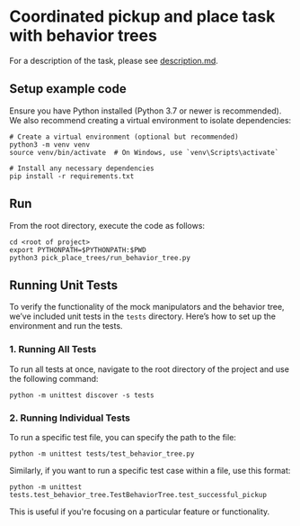 # Coordinated pickup and place task with behavior trees

For a description of the task, please see [description.md](description.md).

## Setup example code

Ensure you have Python installed (Python 3.7 or newer is recommended). We also recommend creating a virtual environment to isolate dependencies:

```
# Create a virtual environment (optional but recommended)
python3 -m venv venv
source venv/bin/activate  # On Windows, use `venv\Scripts\activate`

# Install any necessary dependencies
pip install -r requirements.txt
```

## Run

From the root directory, execute the code as follows:

```
cd <root of project>
export PYTHONPATH=$PYTHONPATH:$PWD
python3 pick_place_trees/run_behavior_tree.py
```


## Running Unit Tests

To verify the functionality of the mock manipulators and the behavior tree, we’ve included unit tests in the `tests` directory. Here’s how to set up the environment and run the tests.

### 1. Running All Tests

To run all tests at once, navigate to the root directory of the project and use the following command:

```
python -m unittest discover -s tests
```

### 2. Running Individual Tests

To run a specific test file, you can specify the path to the file:

```
python -m unittest tests/test_behavior_tree.py
```

Similarly, if you want to run a specific test case within a file, use this format:

```
python -m unittest tests.test_behavior_tree.TestBehaviorTree.test_successful_pickup
```

This is useful if you're focusing on a particular feature or functionality.
